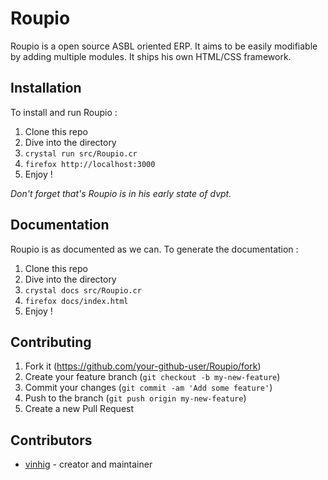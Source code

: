# Roupio

Roupio is a open source ASBL oriented ERP. It aims to be easily modifiable by adding multiple modules. It ships his own HTML/CSS framework.

## Installation

To install and run Roupio :
1. Clone this repo
2. Dive into the directory
3. `crystal run src/Roupio.cr`
4. `firefox http://localhost:3000`
5. Enjoy !

*Don't forget that's Roupio is in his early state of dvpt.*

## Documentation

Roupio is as documented as we can. To generate the documentation :

1. Clone this repo
2. Dive into the directory
3. `crystal docs src/Roupio.cr`
4. `firefox docs/index.html`
5. Enjoy !

## Contributing

1. Fork it (<https://github.com/your-github-user/Roupio/fork>)
2. Create your feature branch (`git checkout -b my-new-feature`)
3. Commit your changes (`git commit -am 'Add some feature'`)
4. Push to the branch (`git push origin my-new-feature`)
5. Create a new Pull Request

## Contributors

- [vinhig](https://github.com/vinhig) - creator and maintainer
